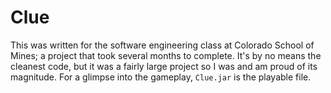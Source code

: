 # Clue
This was written for the software engineering class at Colorado School of Mines; a project that took several months to complete. It's by no means the cleanest code, but it was a fairly large project so I was and am proud of its magnitude. For a glimpse into the gameplay, `Clue.jar` is the playable file.